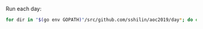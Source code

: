 Run each day:
```sh
for dir in "$(go env GOPATH)"/src/github.com/sshilin/aoc2019/day*; do echo "$dir"; (cd "$dir" && exec go run .); done
```